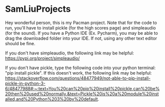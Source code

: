 # SamLiuProjects

Hey wonderful person, this is my Pacman project. Note that for the code to run, you'll have to install pickle (for the high scores page) and simpleaudio (for the sound). If you have a Python IDE (Ex. Pycharm), you may be able to drag the downloaded folder into your IDE. If not, using any other text editor should be fine.

If you don't have simpleaudio, the following link may be helpful: 
https://pypi.org/project/simpleaudio/

If you don't have pickle, type the following code into your python terminal: "pip install pickle". If this doesn't work, the following link may be helpful: 
https://stackoverflow.com/questions/48477949/not-able-to-pip-install-pickle-in-python-3-6/48477988#:~:text=You%20can%20pip%20install%20pickle,can%20be%20then%20used%20normally.&text=Pickle%20is%20a%20module%20installed,and%20Python%203%20by%20default.
